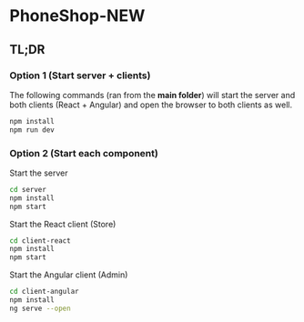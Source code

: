 # PhoneShop-NEW

## TL;DR

### Option 1 (Start server + clients)

The following commands (ran from the **main folder**) will start the server and both clients (React + Angular) and open the browser
to both clients as well.

```bash
npm install
npm run dev
```

### Option 2 (Start each component)

Start the server

```bash
cd server
npm install
npm start
```

Start the React client (Store)

```bash
cd client-react
npm install
npm start
```

Start the Angular client (Admin)

```bash
cd client-angular
npm install
ng serve --open
```
